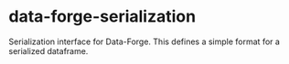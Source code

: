 # data-forge-serialization
Serialization interface for Data-Forge. This defines a simple format for a serialized dataframe.
